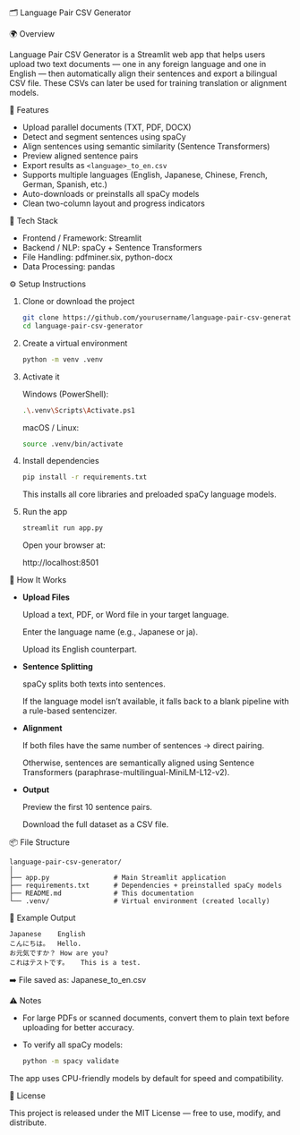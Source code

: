 🗂️ Language Pair CSV Generator

🌍 Overview

Language Pair CSV Generator is a Streamlit web app that helps users upload two text documents — one in any foreign language and one in English — then automatically align their sentences and export a bilingual CSV file. These CSVs can later be used for training translation or alignment models.

🚀 Features

- Upload parallel documents (TXT, PDF, DOCX)
- Detect and segment sentences using spaCy
- Align sentences using semantic similarity (Sentence Transformers)
- Preview aligned sentence pairs
- Export results as `<language>_to_en.csv`
- Supports multiple languages (English, Japanese, Chinese, French, German, Spanish, etc.)
- Auto-downloads or preinstalls all spaCy models
- Clean two-column layout and progress indicators

🧰 Tech Stack

- Frontend / Framework: Streamlit
- Backend / NLP: spaCy + Sentence Transformers
- File Handling: pdfminer.six, python-docx
- Data Processing: pandas

⚙️ Setup Instructions

1. Clone or download the project
   ```bash
   git clone https://github.com/yourusername/language-pair-csv-generator.git
   cd language-pair-csv-generator
   ```

2. Create a virtual environment
   ```bash
   python -m venv .venv
   ```

3. Activate it

   Windows (PowerShell):

   ```bash
   .\.venv\Scripts\Activate.ps1
   ```

   macOS / Linux:

   ```bash
   source .venv/bin/activate
   ```

4. Install dependencies
   ```bash
   pip install -r requirements.txt
   ```

   This installs all core libraries and preloaded spaCy language models.

5. Run the app
   ```bash
   streamlit run app.py
   ```

   Open your browser at:

   http://localhost:8501

🧠 How It Works

- **Upload Files**

  Upload a text, PDF, or Word file in your target language.

  Enter the language name (e.g., Japanese or ja).

  Upload its English counterpart.

- **Sentence Splitting**

  spaCy splits both texts into sentences.

  If the language model isn’t available, it falls back to a blank pipeline with a rule-based sentencizer.

- **Alignment**

  If both files have the same number of sentences → direct pairing.

  Otherwise, sentences are semantically aligned using Sentence Transformers (paraphrase-multilingual-MiniLM-L12-v2).

- **Output**

  Preview the first 10 sentence pairs.

  Download the full dataset as a CSV file.

📦 File Structure
```
language-pair-csv-generator/
│
├── app.py                # Main Streamlit application
├── requirements.txt      # Dependencies + preinstalled spaCy models
├── README.md             # This documentation
└── .venv/                # Virtual environment (created locally)
```

🧩 Example Output
```
Japanese	English
こんにちは。	Hello.
お元気ですか？	How are you?
これはテストです。	This is a test.
```

➡️ File saved as: Japanese_to_en.csv

⚠️ Notes

- For large PDFs or scanned documents, convert them to plain text before uploading for better accuracy.

- To verify all spaCy models:

  ```bash
  python -m spacy validate
  ```

The app uses CPU-friendly models by default for speed and compatibility.

🪪 License

This project is released under the MIT License — free to use, modify, and distribute.